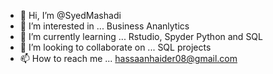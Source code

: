 - 👋 Hi, I’m @SyedMashadi
- 👀 I’m interested in ... Business Ananlytics
- 🌱 I’m currently learning ... Rstudio, Spyder Python and SQL
- 💞️ I’m looking to collaborate on ... SQL projects  
- 📫 How to reach me ... hassaanhaider08@gmail.com

<!---
SyedMashadi/SyedMashadi is a ✨ special ✨ repository because its `README.md` (this file) appears on your GitHub profile.
You can click the Preview link to take a look at your changes.
--->
